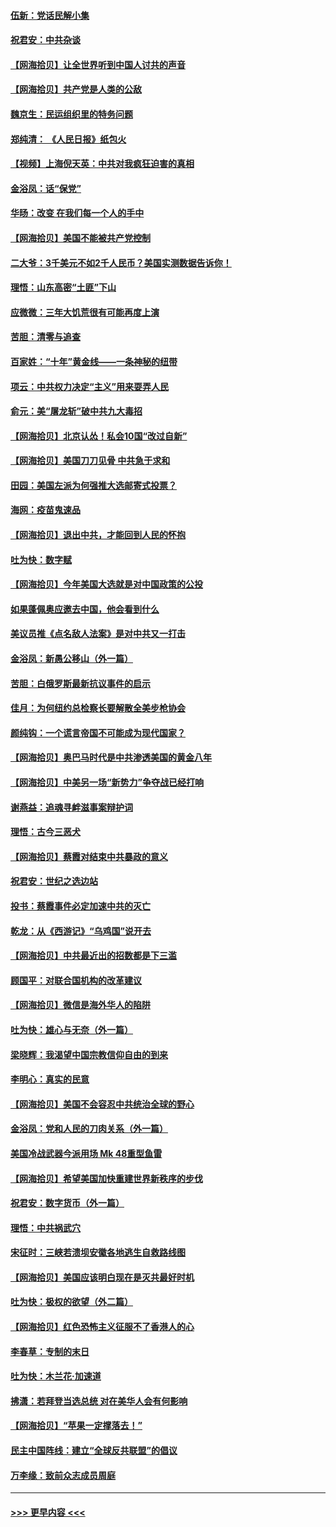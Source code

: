#### [伍新：党话民解小集](../pages/nsc993/n12366907.md?t=08301702) 
#### [祝君安：中共杂谈](../pages/nsc993/n12366076.md?t=08301702) 
#### [【网海拾贝】让全世界听到中国人讨共的声音](../pages/nsc993/n12365569.md?t=08301702) 
#### [【网海拾贝】共产党是人类的公敌](../pages/nsc993/n12363182.md?t=08301702) 
#### [魏京生：民运组织里的特务问题](../pages/nsc993/n12363010.md?t=08301702) 
#### [郑纯清： 《人民日报》纸包火](../pages/nsc993/n12362706.md?t=08301702) 
#### [【视频】上海倪天英：中共对我疯狂迫害的真相](../pages/nsc993/n12356341.md?t=08301702) 
#### [金浴凤：话“保党”](../pages/nsc993/n12361867.md?t=08301702) 
#### [华旸：改变 在我们每一个人的手中](../pages/nsc993/n12361774.md?t=08301702) 
#### [【网海拾贝】美国不能被共产党控制](../pages/nsc993/n12360271.md?t=08301702) 
#### [二大爷：3千美元不如2千人民币？美国实测数据告诉你！](../pages/nsc993/n12358563.md?t=08301702) 
#### [理悟：山东高密“土匪”下山](../pages/nsc993/n12358535.md?t=08301702) 
#### [应微微：三年大饥荒很有可能再度上演](../pages/nsc993/n12358523.md?t=08301702) 
#### [苦胆：清零与追查](../pages/nsc993/n12358501.md?t=08301702) 
#### [百家姓：“十年”黄金线——一条神秘的纽带](../pages/nsc993/n12358319.md?t=08301702) 
#### [项云：中共权力决定“主义”用来耍弄人民](../pages/nsc993/n12358172.md?t=08301702) 
#### [俞元：美“屠龙斩”破中共九大毒招](../pages/nsc993/n12357822.md?t=08301702) 
#### [【网海拾贝】北京认怂！私会10国“改过自新”](../pages/nsc993/n12357784.md?t=08301702) 
#### [【网海拾贝】美国刀刀见骨 中共急于求和](../pages/nsc993/n12355511.md?t=08301702) 
#### [田园：美国左派为何强推大选邮寄式投票？](../pages/nsc993/n12352963.md?t=08301702) 
#### [海网：疫苗鬼速品](../pages/nsc993/n12354438.md?t=08301702) 
#### [【网海拾贝】退出中共，才能回到人民的怀抱](../pages/nsc993/n12352634.md?t=08301702) 
#### [吐为快：数字赋](../pages/nsc993/n12352317.md?t=08301702) 
#### [【网海拾贝】今年美国大选就是对中国政策的公投](../pages/nsc993/n12350973.md?t=08301702) 
#### [如果蓬佩奥应邀去中国，他会看到什么](../pages/nsc993/n12350945.md?t=08301702) 
#### [美议员推《点名敌人法案》是对中共又一打击](../pages/nsc993/n12350765.md?t=08301702) 
#### [金浴凤：新愚公移山（外一篇）](../pages/nsc993/n12350253.md?t=08301702) 
#### [苦胆：白俄罗斯最新抗议事件的启示](../pages/nsc993/n12349989.md?t=08301702) 
#### [佳月：为何纽约总检察长要解散全美步枪协会](../pages/nsc993/n12349939.md?t=08301702) 
#### [颜纯钩：一个谎言帝国不可能成为现代国家？](../pages/nsc993/n12349898.md?t=08301702) 
#### [【网海拾贝】奥巴马时代是中共渗透美国的黄金八年](../pages/nsc993/n12349284.md?t=08301702) 
#### [【网海拾贝】中美另一场“新势力”争夺战已经打响](../pages/nsc993/n12346998.md?t=08301702) 
#### [谢燕益：追魂寻衅滋事案辩护词](../pages/nsc993/n12346892.md?t=08301702) 
#### [理悟：古今三恶犬](../pages/nsc993/n12345190.md?t=08301702) 
#### [【网海拾贝】蔡霞对结束中共暴政的意义](../pages/nsc993/n12344263.md?t=08301702) 
#### [祝君安：世纪之选边站](../pages/nsc993/n12342382.md?t=08301702) 
#### [投书：蔡霞事件必定加速中共的灭亡](../pages/nsc993/n12341881.md?t=08301702) 
#### [乾龙：从《西游记》“乌鸡国”说开去](../pages/nsc993/n12341690.md?t=08301702) 
#### [【网海拾贝】中共最近出的招数都是下三滥](../pages/nsc993/n12341593.md?t=08301702) 
#### [顾国平：对联合国机构的改革建议](../pages/nsc993/n12339928.md?t=08301702) 
#### [【网海拾贝】微信是海外华人的陷阱](../pages/nsc993/n12338868.md?t=08301702) 
#### [吐为快：雄心与无奈（外一篇）](../pages/nsc993/n12338132.md?t=08301702) 
#### [梁晓辉：我渴望中国宗教信仰自由的到来](../pages/nsc993/n12336657.md?t=08301702) 
#### [李明心：真实的民意](../pages/nsc993/n12336089.md?t=08301702) 
#### [【网海拾贝】美国不会容忍中共统治全球的野心](../pages/nsc993/n12336063.md?t=08301702) 
#### [金浴凤：党和人民的刀肉关系（外一篇）](../pages/nsc993/n12335834.md?t=08301702) 
#### [美国冷战武器今派用场 Mk 48重型鱼雷](../pages/nsc993/n12335354.md?t=08301702) 
#### [【网海拾贝】希望美国加快重建世界新秩序的步伐](../pages/nsc993/n12334224.md?t=08301702) 
#### [祝君安：数字货币（外一篇）](../pages/nsc993/n12334186.md?t=08301702) 
#### [理悟：中共祸武穴](../pages/nsc993/n12333962.md?t=08301702) 
#### [宋征时：三峡若溃坝安徽各地逃生自救路线图](../pages/nsc993/n12332450.md?t=08301702) 
#### [【网海拾贝】美国应该明白现在是灭共最好时机](../pages/nsc993/n12332313.md?t=08301702) 
#### [吐为快：极权的欲望（外二篇）](../pages/nsc993/n12332089.md?t=08301702) 
#### [【网海拾贝】红色恐怖主义征服不了香港人的心](../pages/nsc993/n12329296.md?t=08301702) 
#### [李春草：专制的末日](../pages/nsc993/n12329079.md?t=08301702) 
#### [吐为快：木兰花‧加速道](../pages/nsc993/n12327366.md?t=08301702) 
#### [拂潇：若拜登当选总统 对在美华人会有何影响](../pages/nsc993/n12295996.md?t=08301702) 
#### [【网海拾贝】“苹果一定撑落去！”](../pages/nsc993/n12326784.md?t=08301702) 
#### [民主中国阵线：建立“全球反共联盟”的倡议](../pages/nsc993/n12324177.md?t=08301702) 
#### [万李缘：致前众志成员周庭](../pages/nsc993/n12324635.md?t=08301702) 

----
#### [ >>> 更早内容 <<< ](../indexes/nsc993-earlier.md)
